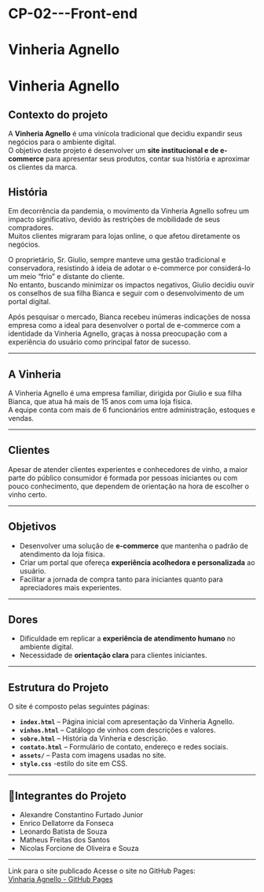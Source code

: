 # CP-02---Front-end

# Vinheria Agnello

# Vinheria Agnello

## Contexto do projeto
A **Vinheria Agnello** é uma vinícola tradicional que decidiu expandir seus negócios para o ambiente digital.  
O objetivo deste projeto é desenvolver um **site institucional e de e-commerce** para apresentar seus produtos, contar sua história e aproximar os clientes da marca.

## História
Em decorrência da pandemia, o movimento da Vinheria Agnello sofreu um impacto significativo, devido às restrições de mobilidade de seus compradores.  
Muitos clientes migraram para lojas online, o que afetou diretamente os negócios.  

O proprietário, Sr. Giulio, sempre manteve uma gestão tradicional e conservadora, resistindo à ideia de adotar o e-commerce por considerá-lo um meio “frio” e distante do cliente.  
No entanto, buscando minimizar os impactos negativos, Giulio decidiu ouvir os conselhos de sua filha Bianca e seguir com o desenvolvimento de um portal digital.

Após pesquisar o mercado, Bianca recebeu inúmeras indicações de nossa empresa como a ideal para desenvolver o portal de e-commerce com a identidade da Vinheria Agnello, graças à nossa preocupação com a experiência do usuário como principal fator de sucesso.

---

## A Vinheria
A Vinheria Agnello é uma empresa familiar, dirigida por Giulio e sua filha Bianca, que atua há mais de 15 anos com uma loja física.  
A equipe conta com mais de 6 funcionários entre administração, estoques e vendas.

---

## Clientes
Apesar de atender clientes experientes e conhecedores de vinho, a maior parte do público consumidor é formada por pessoas iniciantes ou com pouco conhecimento, que dependem de orientação na hora de escolher o vinho certo.

---

## Objetivos
- Desenvolver uma solução de **e-commerce** que mantenha o padrão de atendimento da loja física.  
- Criar um portal que ofereça **experiência acolhedora e personalizada** ao usuário.  
- Facilitar a jornada de compra tanto para iniciantes quanto para apreciadores mais experientes.

---

## Dores
- Dificuldade em replicar a **experiência de atendimento humano** no ambiente digital.  
- Necessidade de **orientação clara** para clientes iniciantes.   

---

## Estrutura do Projeto
O site é composto pelas seguintes páginas:

- **`index.html`** – Página inicial com apresentação da Vinheria Agnello.  
- **`vinhos.html`** – Catálogo de vinhos com descrições e valores.  
- **`sobre.html`** – História da Vinheria e descrição.  
- **`contato.html`** – Formulário de contato, endereço e redes sociais.  
- **`assets/`** – Pasta com imagens usadas no site.
- **`style.css`** -estilo do site em CSS.

---

## 👥Integrantes do Projeto
- Alexandre Constantino Furtado Junior
- Enrico Dellatorre da Fonseca
- Leonardo Batista de Souza
- Matheus Freitas dos Santos
- Nicolas Forcione de Oliveira e Souza 

---

 Link para o site publicado
Acesse o site no GitHub Pages:  
[Vinharia Agnello - GitHub Pages](https://github.com/Nicolas-reach/CP-02---Front-end)
